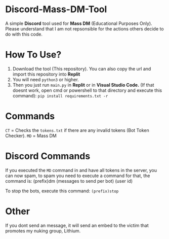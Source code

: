 # Discord-Mass-DM-Tool
A simple **Discord** tool used for **Mass DM** (Educational Purposes Only). Please understand that I am not repsonsible for the actions others decide to do with this code. 

# How To Use?
1. Download the tool (This repository). You can also copy the url and import this repository into **Replit**
2. You will need ```python3``` or higher.
3. Then you just run ```main.py``` in **Replit** or in **Visual Studio Code.**
(If that doesnt work, open cmd or powershell to that directory and execute this command): ```pip install requirements.txt -r```

# Commands

```CT``` = Checks the ```tokens.txt``` if there are any invalid tokens (Bot Token Checker).
```MD``` = Mass DM

# Discord Commands

If you executed the ```MD``` command in and have all tokens in the server, you can now spam, to spam you need to execute a command for that, the command is:
(prefix)dm (messages to send per bot) (user id)


To stop the bots, execute this command: ```(prefix)stop```


# Other

If you dont send an message, it will send an embed to the victim that promotes my nuking group, Lithium.
